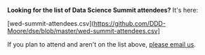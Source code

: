 **Looking for the list of Data Science Summit attendees?** It's here:

[wed-summit-attendees.csv](https://github.com/DDD-Moore/dse/blob/master/wed-summit-attendees.csv]

If you plan to attend and aren't on the list above, [please email us](mailto:ddd@moore.org).

<!-- Last name,First name,Affiliation
Abdur Rehman,Nabeel,New York University
Adams,Nick,"University of California, Berkeley"
Allen,Gabrielle,"University of Illinois, NCSA"
Apte,Chid,IBM
Athey,Brian,University of Michigan
Balazinska,Magdalena,University of Washington
Barbary,Kyle,"University of California, Berkeley"
Barter,Rebecca,"University of California, Berkeley"
Baru,Chaitanya,National Science Foundation
Beck,Nathaniel,New York University
Becker,Kurt,New York University
Been,Vicky,New York University
Bertini,Enrico,New York University
Beyeler,Michael,University of Washington
Bik,Holly,"University of California, Riverside"
Biswas,Rahul,University of Washington
Bloom,Joshua,"University of California, Berkeley"
Boehnlein,Amber,Thomas Jefferson National Accelerator Facility
Boldt,Judith,UT Southwestern Medical Center
Bonneau,Richard,New York University
Borgman,Christine,"University of California, Los Angeles"
Borgs,Christian,Microsoft Research
Borutta,Felix,"University of California, Berkeley"
Bowman,Sam,New York University
boyd,danah,Data & Society
Brady,Henry,"University of California, Berkeley"
Brewer,Steve,Edison EU
Brock,Jeffrey,Brown University
Brooks,Robin,University of Washington
Broussard,Meredith,New York University
Brown,C. Titus,"University of California, Davis"
Bruce,Elizabeth,Microsoft Research
Brunner,Robert,University of Illinois
Buck,Stuart,Arnold Foundation
Bussonnier,Matthias,"University of California, Berkeley"
Cabasse,Charlotte,"University of California, Berkeley"
Candes,Emmanuel,Stanford Univeristy
Cao,Yi,University of Washington
Carson,Cathryn,"University of California, Berkeley"
Caulk,Natalie,Moore Foundation
Cetintemel,Ugur,Brown University
Chakraborty,Sunandan,New York University
Chayes,Jennifer,Microsoft Research
Chirigati,Fernando,New York University
Chohlas-Wood,Alex,NYPD
Christensen,Garret,"University of California, Berkeley"
Chunara,Rumi,New York University
Connolly,Andrew,University of Washington
Cornelissen,Jonathan,Data Camp
Costa,Thiago,University of Washington
Cranmer,Kyle,New York University
Crosas,Merce,Harvard University
Culich,Aaron,"University of California, Berkeley"
Cullen,Mark,Stanford Univeristy
Cullens,Chihoko,"University of California, Berkeley"
Culler,David,"University of California, Berkeley"
Davidson,Susan,University of Pennsylvania
Davies,Neil,"University of California, Berkeley"
Dekker,Harrison,"University of California, Berkeley"
Dhar,Vasant,New York University
Dioun,Cyrus,"University of California, Berkeley"
Edelman,Alan,MIT / Julia
Faerman,Evgeniy,"University of California, Berkeley"
Feldman,Stuart,Schmidt Philanthropies
Ferguson,Ali ,"University of California, Berkeley"
Fire,Michael,University of Washington
Fox,Caitlyn,Chan Zuckerberg Initiative
Franklin,Mike,University of Chicago
Franks,Alexander,University of Washington
Freeman,Jeremy,Janelia Research Center
Freire,Juliana,New York University
Frey,Christian Maximilian Michael,"University of California, Berkeley"
Friedland,Gerald,"University of California, Berkeley"
Geiger,Stuart,"University of California, Berkeley"
Gelman,Andrew,Columbia University
Gerig,Guido,New York University
Gill,Michael,New York University
Gillett,Sharon,Microsoft Research
Goncalves,Bruno,New York University
Goodman,Alyssa,Harvard University
Goroff,Daniel,Sloan Foundation
Gould Ellen,Ingrid,New York University
Gould-Ellen,Ingrid,New York University
Granger,Brian,Cal Poly
Grant,Michael,Continuum
Green,Jessica,University of Oregon
Green,Ed,"University of California, Santa Cruz"
Greene,Casey,University of Pennsylvania
Greengard,Leslie,Simons Foundation
Guess,Andrew,New York University
gureckis,todd,New York University
Haines,Robert,Software Sustainability Institute
Hand,Joe,Dat
Harkness,Alaina,MacArthur Foundation
Hazelton,Bryna,University of Washington
Hellerstein,Joseph,University of Washington
Hendrix,Justin,NYC Media Lab
Herman,Bernease,University of Washington
Hettrick,Simon,Software Sustainability Institute
Hill,Andrew,CartoDB
Himmelstein,Daniel,University of Pennsylvania
Hogg,David,New York University
Holdgraf,Chris,"University of California, Berkeley"
Holmes,Charles,NASA Big Data Task Force
Honavar,Vasant,Penn Statue University
Horn,Paul,New York University
Horta,Felipe,New York University
Howe,Bill,University of Washington
Huppenkothen,Daniela,New York University
Inzerillo,Joe,MLB Advanced Media
Iverson,Vaughn,University of Washington
Jacquet,Jennifer,New York University
Jefferson,Anna,Abt
Johnson,Neil,University of Miami
Jones-Rooy,Andrea,New York University
Joskow,Paul,Sloan Foundation
Juric,Mario,University of Washington
Kaiser,Eurika,University of Washington
Kalil,Tom,White Houst OSTP
Karpinski,Stefan,New York University
Katz,Luba,Abt
Katz,Dan,University of Illinois 
Kelly,Henry,University of Michigan
King,Gary,Harvard University
Kingsford,Carl,Carnegie Mellon University
Klebanov,Julia,Moore Foundation
Kleese Van Dam,Kerstin,Brookhaven National Laboratory
Klosowski,James,AT&T Research
Koonin,Steve,New York University
Koonin,Steven,New York University
Korn,Flip,Google
Kottalam,Jey,"University of California, Berkeley"
Koy,Kevin,"University of California, Berkeley"
Kurose,Jim,National Science Foundation
Laetsch,Thomas,New York University
Lage,Erika,New York University
Lagoze,Carl,University of Michigan
Lake,Brenden,New York University
Lam,Siu Kwan,Continuum Analytics
Lang,Meagan,University of Illinois
Larsen,Laurel,"University of California, Berkeley"
Laver,Mik,New York University
Lazowska,Ed,University of Washington
LeCun,Yann,New York University
Lederman,Roy,Princeton Univeristy
Lee,Meredith,"University of California, Berkeley"
Liu,Serena,University of Washington
Longo,Giuseppe,"Centre CavaillíÂs (Rí©publique des Savoirs), CNRS, CollíÂge de France & Ecole Normale Supí©rieure, Paris "
Lynch,Michael,Indiana University
Madden,Sam,MIT
MAGALLANES,Jose Manuel,University of Washington
Mahoney,Michael,"University of California, Berkeley"
Mandel,Carol,New York University
Marcais,Guillaume,Carnegie Mellon University
Mathews,Ian,Stanford University
Mathis,Emily,New York University
Mauch,Rich  ,New York University
McCormick,Tyler,University of Washington
McFee,Brian,New York University
McKeown,Kathleen,Columbia University
McPhail,Meredith,Arnold Foundation
Meng,Xiaofeng,University of Washington
Mentzel,Chris,Moore Foundation
Merrill Brown,Lucas,White House DIgital Services
Mesirov,Jill,MIT
Migurski,Michal,Code for America
Mitchell,Erik,"University of California, Berkeley"
Morozov,Dmitriy,"University of California, Berkeley"
Moss,Mitch,New York University
Moss,Mitchell,New York University
Mueller,Heiko,New York University
Muilenburg,Jenny,University of Washington
Munger,Kevin,New York University
Nadeau,Robert,"University of California, Berkeley"
nagler,jonathan,New York University
Naul,Brett,"University of California, Berkeley"
Naul,Brett,"University of California, Berkeley"
Nirody,Jasmine,"University of California, Berkeley"
Niwa,Kunihiko,Research Organization of Information and Systems
Noren,Laura,New York University
Norman,Michael,San Diego Supercomputer Center
Noveck,Beth,GovLab
O'Brien,Michael,North Carolina State University
Ono,Jorge,New York University
Ottoboni,Kellie,"University of California, Berkeley"
Pacer,Michael,"University of California, Berkeley"
Paglione,Johnpierre,University of Maryland
Parashar,Manish,Rutgers University
Park,Lesley,Stanford Univeristy
Parker,Micaela,University of Washington
Paxton,Alexandra,"University of California, Berkeley"
Perez,Fernando,"University of California, Berkeley"
Perez,Debra,Moore Foundation
Perlmutter,Saul,"University of California, Berkeley"
Pesaran,Bijan ,New York University
Piedfort,Jesse,University of Washington
Ponisio,Lauren,"University of California, Berkeley"
Ponisio,Lauren,"University of California, Berkeley"
Porway,Jake,DataKind
Ram,Karthik,"University of California, Berkeley"
Rampin,Remi,New York University
Ratner,Alexander,Stanford University
Raver,Cybele,New York University
Re,Chris,Stanford University
Reynolds,Kim,UT Southwestern Medical Center
Riemer,Kristina,University of Florida
Rives,Alex,New York University
Rob,Fatland,University of Washington
Robinson,David,Stack Overflow
Rocklin,Matthew,Continuum Analytics
Rokem,Ariel,University of Washington
Romer,Paul,New York University
Rose,Ian,"University of California, Berkeley"
Rosenzweig,Brooke,Helmsley Charitable Trust
Roth,Jeffrey,NYC Taxi and Limousine Commission
Salganik,Matt,Princeton University
Sandberg,Brian,DARPA
Satyanarayan,Arvind,Stanford University
Schreiber,Jacob,University of Washington
Scott,Camille,"University of California, Davis"
Shah,Viral,Julia Computing
Shen,Wade,DARPA
Shore,Elliott,Association of Research Libraries
Siegel,Alexandra,New York University
Silva,Claudio,New York University
Singer,Amit,Princeton University
Smith,Allison,University of Washington
Smith,Nathaniel,"University of California, Berkeley"
Smith,Allison,University of Washington
Smith,Arfon,GitHub
Smith,Kevin,University of Michigan
Spergel,David,Princeton University
Spirling,Arthur,New York University
Spiropulu,Maria,Caltech
Sreenivasan,Katepalli,New York University
Srivastava,Divesh,AT&T Research
Stachurski,John,QuantEcon
Staneva,Valentina,University of Washington
Stebbins,Michael,Arnold Foundation
Steeves,Vicky,New York University
Stephens,Matthew,University of Chicago
Stodden,Victoria,University of Illinois
Stone,Sarah,University of Washington
Strasser,Carly,Moore Foundation
Stuetzle,Werner,University of Washington
Suen,Anthony,"University of California, Berkeley"
Sullivan,Blair,North Carolina State University
Swanson-Hysell,Nick,"University of California, Berkeley"
Szalay,Alex,Johns Hopkins University
Tanweer,Anissa,University of Washington
Teal,Tracy,Data Carpentry
Teytelman,Lenny,Protocols.io
Thaney,Kaitlin,Mozilla Foundation
Traynor,Jessica,Siegel Endowment
Tucker,Joshua,New York University
Turk,Matthew,University of Illinois
Ubois,Jeff,MacArthur Foundation
Ushizima,Daniela,"University of California, Berkeley"
Van Dall,Dirk,MLB Advanced Media
van der Walt,Stí©fan,"University of California, Berkeley"
Van Gordon,Mollie,"University of California, Berkeley"
Varoquaux,Nelle,"University of California, Berkeley"
Vo,Huy,CUNY
Waller,Laura,"University of California, Berkeley"
Wang,Gao,University of Chicago
Wang,Xin Ru (Nancy),University of Washington
Way,Gregory,University of Pennsylvania
Way,Thaisa,University of Washington
Wesler,Jeff,IBM
West,Jevin,University of Washington
Whitacre,Jamie,"University of California, Berkeley"
White,Ethan,University of Florida
Wiggins,Chris,Columbia University
Williams Cauley,Debra,Pearson Education
Yeh,Li-Hao,"University of California, Berkeley"
Yu,Bowen,New York University
Zacharatou,Eleni Zacharatou,New York University
Zauderer,Ashley,Templeton Foundation
Zemankova,Maria,National Science Foundation
Zheng,Tian,Columbia University
Zichy,Kathleen Hill,New York University
Zippory,Elad,New York University
-->
